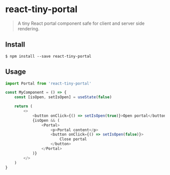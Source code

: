 # react-tiny-portal

> A tiny React portal component safe for client and server side rendering.

## Install

```
$ npm install --save react-tiny-portal
```

## Usage

```js
import Portal from 'react-tiny-portal'

const MyComponent = () => {
    const [isOpen, setIsOpen] = useState(false)

    return (
        <>
            <button onClick={() => setIsOpen(true)}>Open portal</button>
            {isOpen && (
                <Portal>
                    <p>Portal content</p>
                    <button onClick={() => setIsOpen(false)}>
                        Close portal
                    </button>
                </Portal>
            )}
        </>
    )
}
```
